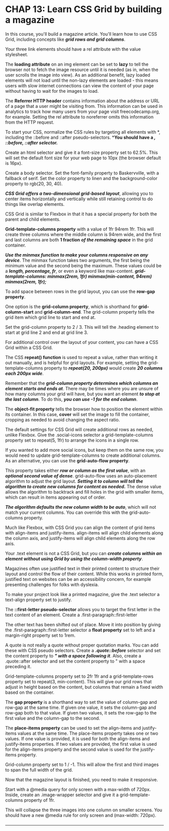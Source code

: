# CHAP 13: Learn CSS Grid by building a magazine

In this course, you'll build a magazine article. You'll learn how to use CSS Grid, including concepts like ***grid rows and grid columns***.

Your three link elements should have a rel attribute with the value stylesheet.

The **loading attribute** on an img element can be set to **lazy** to tell the browser not to fetch the image resource until it is needed (as in, when the user scrolls the image into view). As an additional benefit, lazy loaded elements will not load until the non-lazy elements are loaded - this means users with slow internet connections can view the content of your page without having to wait for the images to load.

The **Referrer HTTP header** contains information about the address or URL of a page that a user might be visiting from. This information can be used in analytics to track how many users from your page visit freecodecamp.org, for example. Setting the rel attribute to noreferrer omits this information from the HTTP request. 

To start your CSS, normalize the CSS rules by targeting all elements with *, including the ::before and ::after pseudo-selectors.
***You should have a *, ::before, ::after selector.***

Create an html selector and give it a font-size property set to 62.5%. This will set the default font size for your web page to 10px (the browser default is 16px).

Create a body selector. Set the font-family property to Baskervville, with a fallback of serif. Set the color property to linen and the background-color property to rgb(20, 30, 40).

***CSS Grid offers a two-dimensional grid-based layout***, allowing you to center items horizontally and vertically while still retaining control to do things like overlap elements.

CSS Grid is similar to Flexbox in that it has a special property for both the parent and child elements.

**Grid-template-columns property** with a value of 1fr 94rem 1fr. This will create three columns where the middle column is 94rem wide, and the first and last columns are both **1 fraction** ***of the remaining space*** in the grid container.

***Use the minmax function to make your columns responsive on any device***. The minmax function takes two arguments, the first being the minimum value and the second being the maximum. These values could be a ***length, percentage, fr***, or even a keyword like max-content.
***grid-template-columns: minmax(2rem, 1fr) minmax(min-content, 94rem) minmax(2rem, 1fr);***

To add space between rows in the grid layout, you can use the **row-gap property**. 

One option is the **grid-column property**, which is shorthand for **grid-column-start** and **grid-column-end**. The grid-column property tells the grid item which grid line to start and end at.

Set the grid-column property to 2 / 3. This will tell the .heading element to start at grid line 2 and end at grid line 3.

For additional control over the layout of your content, you can have a CSS Grid within a CSS Grid.


The CSS **repeat() function** is used to repeat a value, rather than writing it out manually, and is helpful for grid layouts. For example, setting the grid-template-columns property to ***repeat(20, 200px)*** would create ***20 columns each 200px wide***.

Remember that the ***grid-column property determines which columns an element starts and ends at***. There may be times where you are unsure of how many columns your grid will have, but you want an element ***to stop at the last column***. To do this, ***you can use -1 for the end column***.

The **object-fit property** tells the browser how to position the element within its container. In this case, **cover** will set the image to fill the container, cropping as needed to avoid changing the aspect ratio.

The default settings for CSS Grid will create additional rows as needed, unlike Flexbox. Give the .social-icons selector a grid-template-columns property set to repeat(5, 1fr) to arrange the icons in a single row.

If you wanted to add more social icons, but keep them on the same row, you would need to update grid-template-columns to create additional columns. As an alternative, you can use the **grid-auto-flow property**.

This property takes either ***row or column as the first value***, with an ***optional second value of dense***. grid-auto-flow uses an auto-placement algorithm to adjust the grid layout. ***Setting it to column will tell the algorithm to create new columns for content as needed.*** The dense value allows the algorithm to backtrack and fill holes in the grid with smaller items, which can result in items appearing out of order.

***The algorithm defaults the new column width to be auto***, which will not match your current columns.
You can override this with the grid-auto-columns property. 

Much like Flexbox, with CSS Grid you can align the content of grid items with align-items and justify-items. align-items will align child elements along the column axis, and justify-items will align child elements along the row axis.

Your .text element is not a CSS Grid, but you can ***create columns within an element without using Grid by using the column-width property***.

Magazines often use justified text in their printed content to structure their layout and control the flow of their content. While this works in printed form, justified text on websites can be an accessibility concern, for example presenting challenges for folks with dyslexia. 

To make your project look like a printed magazine, give the .text selector a text-align property set to justify.

The **::first-letter pseudo-selector** allows you to target the first letter in the text content of an element.
Create a .first-paragraph::first-letter

The other text has been shifted out of place. Move it into position by giving the .first-paragraph::first-letter selector a **float property** set to left and a margin-right property set to 1rem.

A quote is not really a quote without proper quotation marks. You can add these with CSS pseudo selectors.
Create a ***.quote::before*** selector and set the content property to ***" with a space following it***.
Also, create a .quote::after selector and set the content property to " with a space preceding it.

Grid-template-columns property set to 2fr 1fr and a grid-template-rows property set to repeat(3, min-content). This will give our grid rows that adjust in height based on the content, but columns that remain a fixed width based on the container.

The **gap property** is a shorthand way to set the value of column-gap and row-gap at the same time. If given one value, it sets the column-gap and row-gap both to that value. If given two values, it sets the row-gap to the first value and the column-gap to the second.

The **place-items property** can be used to set the align-items and justify-items values at the same time. The place-items property takes one or two values. If one value is provided, it is used for both the align-items and justify-items properties. If two values are provided, the first value is used for the align-items property and the second value is used for the justify-items property.

Grid-column property set to 1 / -1. This will allow the first and third images to span the full width of the grid.

Now that the magazine layout is finished, you need to make it responsive.

Start with a @media query for only screen with a max-width of 720px. Inside, create an .image-wrapper selector and give it a grid-template-columns property of 1fr.

This will collapse the three images into one column on smaller screens.
You should have a new @media rule for only screen and (max-width: 720px).






<p class=""></p>

<section class=""></section>

<article class=""></article>

<aside class=""></aside>

<h3 class="list-title"></h3>
<ul></ul>

<hr>